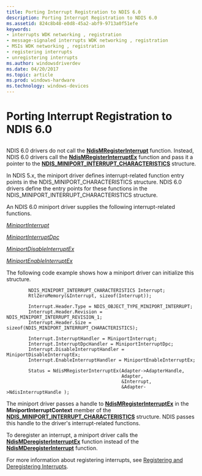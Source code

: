 ```yaml
---
title: Porting Interrupt Registration to NDIS 6.0
description: Porting Interrupt Registration to NDIS 6.0
ms.assetid: 824c8b48-e0d8-45a2-abf9-9713a0f51efe
keywords:
- interrupts WDK networking , registration
- message-signaled interrupts WDK networking , registration
- MSIs WDK networking , registration
- registering interrupts
- unregistering interrupts
ms.author: windowsdriverdev
ms.date: 04/20/2017
ms.topic: article
ms.prod: windows-hardware
ms.technology: windows-devices
---
```


# Porting Interrupt Registration to NDIS 6.0


## <a href="" id="ddk-porting-interrupt-registration-to-ndis-6-0-ng"></a>


NDIS 6.0 drivers do not call the [**NdisMRegisterInterrupt**](https://msdn.microsoft.com/library/windows/hardware/ff553596) function. Instead, NDIS 6.0 drivers call the [**NdisMRegisterInterruptEx**](https://msdn.microsoft.com/library/windows/hardware/ff563649) function and pass it a pointer to the [**NDIS\_MINIPORT\_INTERRUPT\_CHARACTERISTICS**](https://msdn.microsoft.com/library/windows/hardware/ff566465) structure.

In NDIS 5.x, the miniport driver defines interrupt-related function entry points in the NDIS\_MINIPORT\_CHARACTERISTICS structure. NDIS 6.0 drivers define the entry points for these functions in the NDIS\_MINIPORT\_INTERRUPT\_CHARACTERISTICS structure.

An NDIS 6.0 miniport driver supplies the following interrupt-related functions.

[*MiniportInterrupt*](https://msdn.microsoft.com/library/windows/hardware/ff559395)

[*MiniportInterruptDpc*](https://msdn.microsoft.com/library/windows/hardware/ff559398)

[*MiniportDisableInterruptEx*](https://msdn.microsoft.com/library/windows/hardware/ff559375)

[*MiniportEnableInterruptEx*](https://msdn.microsoft.com/library/windows/hardware/ff559380)

The following code example shows how a miniport driver can initialize this structure.

```
        NDIS_MINIPORT_INTERRUPT_CHARACTERISTICS Interrupt;
        RtlZeroMemory(&Interrupt, sizeof(Interrupt));

        Interrupt.Header.Type = NDIS_OBJECT_TYPE_MINIPORT_INTERRUPT;
        Interrupt.Header.Revision = NDIS_MINIPORT_INTERRUPT_REVISION_1;
        Interrupt.Header.Size = sizeof(NDIS_MINIPORT_INTERRUPT_CHARACTERISTICS);

        Interrupt.InterruptHandler = MiniportInterrupt;
        Interrupt.InterruptDpcHandler = MiniportInterruptDpc;
        Interrupt.DisableInterruptHandler = MiniportDisableInterruptEx;
        Interrupt.EnableInterruptHandler = MiniportEnableInterruptEx;
        
        Status = NdisMRegisterInterruptEx(Adapter->AdapterHandle,
                                          Adapter,
                                          &Interrupt,
                                          &Adapter->NdisInterruptHandle );
```

The miniport driver passes a handle to [**NdisMRegisterInterruptEx**](https://msdn.microsoft.com/library/windows/hardware/ff563649) in the **MiniportInterruptContext** member of the [**NDIS\_MINIPORT\_INTERRUPT\_CHARACTERISTICS**](https://msdn.microsoft.com/library/windows/hardware/ff566465) structure. NDIS passes this handle to the driver's interrupt-related functions.

To deregister an interrupt, a miniport driver calls the [**NdisMDeregisterInterruptEx**](https://msdn.microsoft.com/library/windows/hardware/ff563575) function instead of the [**NdisMDeregisterInterrupt**](https://msdn.microsoft.com/library/windows/hardware/ff553501) function.

For more information about registering interrupts, see [Registering and Deregistering Interrupts](registering-and-deregistering-interrupts.md).

 

 





